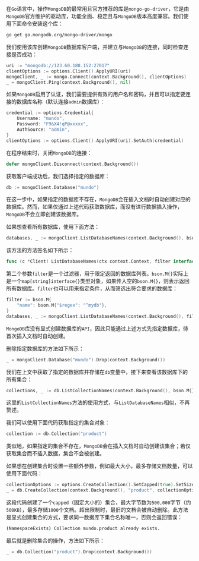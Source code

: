 在`Go`语言中，操作`MongoDB`的最常用且官方推荐的库是`mongo-go-driver`，它是由`MongoDB`官方维护的驱动库，功能全面、稳定且与`MongoDB`版本高度兼容。我们使用下面命令安装这个库：

```sh
go get go.mongodb.org/mongo-driver/mongo
```

我们使用该库创建`MongoDB`数据库客户端，并建立与`MongoDB`的连接，同时检查连接是否成功：

```go
uri := "mongodb://123.60.188.152:27017"
clientOptions := options.Client().ApplyURI(uri)
mongoClient, _ := mongo.Connect(context.Background(), clientOptions)
_ = mongoClient.Ping(context.Background(), nil)
```

如果`MongoDB`启用了认证，我们需要提供有效的用户名和密码，并且可以指定要连接的数据库名称（默认连接`admin`数据库）：

```go
credential := options.Credential{
	Username: "mundo",
	Password: "F9&X4!qP@xxxxx",
	AuthSource: "admin",
}
clientOptions := options.Client().ApplyURI(uri).SetAuth(credential)
```

在程序结束时，关闭`MongoDB`的连接：

```go
defer mongoClient.Disconnect(context.Background())
```

获取客户端成功后，我们选择指定的数据库：

```go
db := mongoClient.Database("mundo")
```

在这一步中，如果指定的数据库不存在，`MongoDB`会在插入文档时自动创建对应的数据库。然而，如果仅通过上述代码获取数据库，而没有进行数据插入操作，`MongoDB`不会立即创建该数据库。

如果想查看所有数据库，使用下面方法：

```go
databases, _ := mongoClient.ListDatabaseNames(context.Background(), bson.M{})
```

该方法的方法签名如下所示：

```go
func (c *Client) ListDatabaseNames(ctx context.Context, filter interface{}, opts ...*options.ListDatabasesOptions) ([]string, error)
```

第二个参数`filter`是一个过滤器，用于限定返回的数据库列表。`bson.M{}`实际上是一个`map[string]interface{}`类型对象，如果传入空的`bson.M{}`，则表示返回所有数据库。`filter`也可以用来指定条件，从而筛选出符合要求的数据库：

```go
filter := bson.M{
	"name": bson.M{"$regex": "^mydb"},
}
databases, _ := mongoClient.ListDatabaseNames(context.Background(), filter)
```

`MongoDB`库没有显式创建数据库的`API`，因此只能通过上述方式先指定数据库，待首次插入文档时自动创建。

删除指定数据库的方法如下所示：

```go
_ = mongoClient.Database("mundo").Drop(context.Background())
```

我们在上文中获取了指定的数据库并存储在`db`变量中，接下来查看该数据库下的所有集合：

```go
collections, _ := db.ListCollectionNames(context.Background(), bson.M{})
```

这里的`ListCollectionNames`方法的使用方式，与`ListDatabaseNames`相似，不再赘述。

我们可以使用下面代码获取指定的集合对象：

```go
collection := db.Collection("product")
```

类似地，如果指定的集合不存在，`MongoDB`会在插入文档时自动创建该集合；若仅获取集合而不插入数据，集合不会被创建。

如果想在创建集合时设置一些额外参数，例如最大大小，最多存储文档数量，可以使用下面代码：

```go
collectionOptions := options.CreateCollection().SetCapped(true).SetSizeInBytes(500000).SetMaxDocuments(1000)
_ = db.CreateCollection(context.Background(), "product", collectionOptions)
```

这段代码创建了一个`capped`（固定大小的）集合，最大字节数为`500,000`字节（约`500KB`），最多存储`1000`个文档。超出限制时，最旧的文档会被自动删除。此方法是显式创建集合的方式，要求同一数据库下集合名称唯一，否则会返回错误：

```sh
(NamespaceExists) Collection mundo.product already exists.
```

最后就是删除集合的操作，方法如下所示：

```go
_ = db.Collection("product").Drop(context.Background())
```

